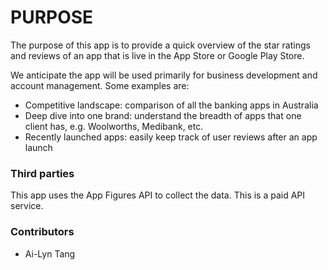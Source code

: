 # PURPOSE #

The purpose of this app is to provide a quick overview of the star ratings and reviews of an app that is live in the App Store or Google Play Store.

We anticipate the app will be used primarily for business development and account management. Some examples are:
* Competitive landscape: comparison of all the banking apps in Australia
* Deep dive into one brand: understand the breadth of apps that one client has, e.g. Woolworths, Medibank, etc.
* Recently launched apps: easily keep track of user reviews after an app launch

### Third parties ###

This app uses the App Figures API to collect the data. This is a paid API service.


### Contributors ###

* Ai-Lyn Tang